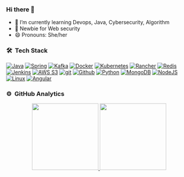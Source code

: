 ### Hi there 👋 

- 🌱 I’m currently learning Devops, Java, Cybersecurity, Algorithm
- 💪 Newbie for Web security
- 😄 Pronouns: She/her

### 🛠 &nbsp;Tech Stack

[![Java](https://www.vectorlogo.zone/logos/java/java-ar21.svg)](https://www.java.com)
[![Spring](https://www.vectorlogo.zone/logos/springio/springio-ar21.svg)](https://spring.io/)
[![Kafka](https://www.vectorlogo.zone/logos/apache_kafka/apache_kafka-ar21.svg)](https://kafka.apache.org/)
[![Docker](https://www.vectorlogo.zone/logos/docker/docker-ar21.svg)](https://www.docker.com/)
[![Kubernetes](https://www.vectorlogo.zone/logos/kubernetes/kubernetes-ar21.svg)](https://kubernetes.io/)
[![Rancher](https://www.vectorlogo.zone/logos/rancher/rancher-ar21.svg)](https://rancher.com/)
[![Redis](https://www.vectorlogo.zone/logos/redis/redis-ar21.svg)](https://redis.io/)
[![Jenkins](https://www.vectorlogo.zone/logos/jenkins/jenkins-ar21.svg)](https://www.jenkins.io/)
[![AWS S3](https://www.vectorlogo.zone/logos/amazon_aws/amazon_aws-ar21.svg)](https://aws.amazon.com/ "Hosting")
[![git](https://www.vectorlogo.zone/logos/git-scm/git-scm-ar21.svg)](https://git-scm.com/ "Version control")
[![Github](https://www.vectorlogo.zone/logos/github/github-ar21.svg)](https://www.github.com/ "git hosting")
[![Python](https://www.vectorlogo.zone/logos/python/python-ar21.svg)](https://www.python.org/ "build-time scripts")
[![MongoDB](https://www.vectorlogo.zone/logos/mongodb/mongodb-ar21.svg)](https://www.mongodb.com/)
[![NodeJS](https://www.vectorlogo.zone/logos/nodejs/nodejs-ar21.svg)](https://nodejs.org)
[![Linux](https://www.vectorlogo.zone/logos/linux/linux-ar21.svg)](https://www.linux.org/)
[![Angular](https://www.vectorlogo.zone/logos/angular/angular-ar21.svg)](https://angular.io)

### ⚙️ &nbsp;GitHub Analytics

<p align="center">
<a href="https://github.com/daniel-wei">
  <img height="180em" src="https://github-readme-stats-eight-theta.vercel.app/api?username=leihehehe&show_icons=true&theme=algolia&include_all_commits=true&count_private=true"/>
  <img height="180em" src="https://github-readme-stats-eight-theta.vercel.app/api/top-langs/?username=daniel-wei&layout=compact&langs_count=8&theme=algolia"/>
</a>
</p>
